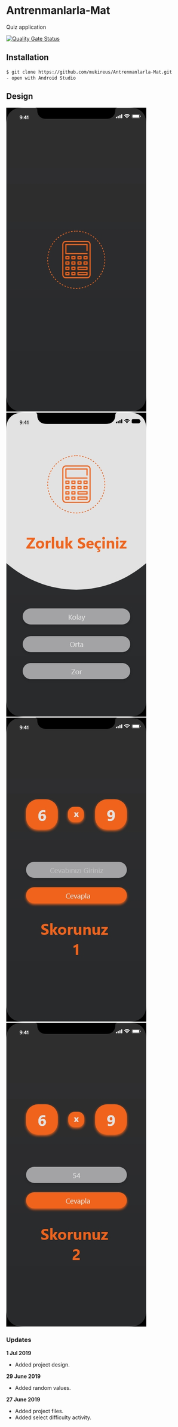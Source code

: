 # Antrenmanlarla-Mat
Quiz application

[![Quality Gate Status](https://sonarcloud.io/api/project_badges/measure?project=mukireus_Antrenmanlarla-Mat&metric=alert_status)](https://sonarcloud.io/dashboard?id=mukireus_Antrenmanlarla-Mat)

## Installation
```
$ git clone https://github.com/mukireus/Antrenmanlarla-Mat.git
- open with Android Studio
```
## Design
![Splash:](https://github.com/mukireus/Antrenmanlarla-Mat/blob/master/doc/Splash.jpg)
![Select Difficult:](https://github.com/mukireus/Antrenmanlarla-Mat/blob/master/doc/Select%20Difficult.jpg)
![Game Screen:](https://github.com/mukireus/Antrenmanlarla-Mat/blob/master/doc/Game%20Screen.jpg)
![Game Screen2:](https://github.com/mukireus/Antrenmanlarla-Mat/blob/master/doc/Game%20Screen2.jpg)

### Updates
**1 Jul 2019**
* Added project design.

**29 June 2019**
* Added random values.
 
**27 June 2019**
* Added project files.
* Added select difficulty activity.
